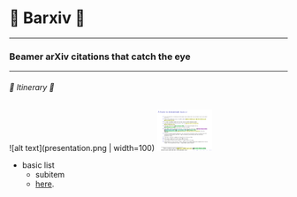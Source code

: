 # :milky_way: Barxiv :milky_way:
---
### Beamer arXiv citations that catch the eye 
---
###### :train2: Itinerary :ship:
![alt text](presentation.png | width=100)
<img src="presentation.png" width="100">

- basic list 
  - subitem 
  -  [here](hyperlink). 
